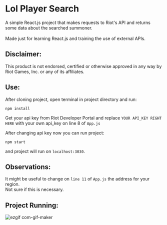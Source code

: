 # Lol Player Search

A simple React.js project that makes requests to Riot's API and returns some data about the searched summoner. <br> <br>
Made just for learning React.js and training the use of external APIs.

## Disclaimer:

This product is not endorsed, certified or otherwise approved in any way by Riot Games, Inc. or any of its affiliates.

## Use:

After cloning project, open terminal in project directory and run: <br>

`npm install`

Get your api key from Riot Developer Portal and replace `YOUR API_KEY RIGHT HERE` with your own api_key on line 8 of `App.js`

After changing api key now you can run project:

`npm start`

and project will run on `localhost:3030`.

## Observations:

It might be useful to change on `line 11` of `App.js` the address for your region.\
Not sure if this is necessary.

## Project Running:

![ezgif com-gif-maker](https://user-images.githubusercontent.com/65142565/174502014-d2496cc5-370e-4bff-a51e-7afb60967f43.gif)

